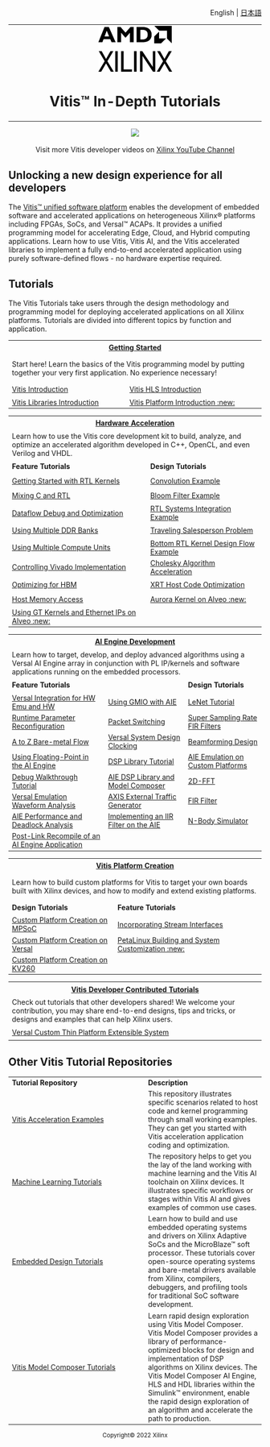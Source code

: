 <p align="right"><a>English</a> | <a href="docs-jp/README.md">日本語</a></p>
<table width="100%">
 <tr width="100%">
    <td align="center"><img src="https://raw.githubusercontent.com/Xilinx/Image-Collateral/main/xilinx-logo.png" width="30%"/><h1>Vitis™ In-Depth Tutorials</h1>
    </td>
 </tr>
</table>



<div align="center">
    <a href="http://www.youtube.com/watch?v=4JijWoV6lH4">
    <img
    src="./Getting_Started/Vitis/images/intro_video_new.png">
    </a>
</div>
 <p align="center"> <a>Visit more Vitis developer videos on </a><a href="https://www.youtube.com/channel/UCkzIS3hJplxSbVRxRQJW4Ow">Xilinx YouTube Channel</a> </p>

## Unlocking a new design experience for all developers
The [Vitis&trade; unified software platform](https://www.xilinx.com/products/design-tools/vitis/vitis-platform.html)  enables the development of embedded software and accelerated applications on heterogeneous Xilinx&reg; platforms including FPGAs, SoCs, and Versal&trade; ACAPs. It provides a unified programming model for accelerating Edge, Cloud, and Hybrid computing applications. Learn how to use Vitis, Vitis AI, and the Vitis accelerated libraries to implement a fully end-to-end accelerated application using purely software-defined flows - no hardware expertise required.

## Tutorials

The Vitis Tutorials take users through the design methodology and programming model for deploying accelerated applications on all Xilinx platforms. Tutorials are divided into different topics by function and application. 

<table border="0" width="100%">
    <tbody>
        <tr>
            <td colspan="3" height="24" align="center">
                <strong> <a href="./Getting_Started">Getting Started</a> </strong>
            </td>
        </tr>
        <tr>
            <td colspan="3" height="48">
                Start here! Learn the basics of the Vitis programming model by putting together your very first application. No experience
                necessary!
            </td>
        </tr>
        <tr>
            <td height="24">
                <a href="./Getting_Started/Vitis">Vitis Introduction</a>
            </td>
            <td>
                <a href="./Getting_Started/Vitis_HLS">Vitis HLS Introduction</a>
            </td>
        </tr>
        <tr>
            <td>
                <a href="./Getting_Started/Vitis_Libraries">Vitis Libraries Introduction</a>
            </td>
            <td>
                <a href="./Getting_Started/Vitis_Platform/">Vitis Platform Introduction :new:</a>
            </td>
        </tr>
    </tbody>
</table>


<table border="0" width="100%">
    <tbody>
        <tr>
            <td colspan="2" height="24" align="center">
                <strong> <a href="./Hardware_Acceleration">Hardware Acceleration</a> </strong>
            </td>
        </tr>
        <tr>
            <td colspan="2" height="48">
                Learn how to use the Vitis core development kit to build, analyze, and optimize an accelerated algorithm developed in C++,
                OpenCL, and even Verilog and VHDL.
            </td>
        </tr>
        <tr>
            <td height="24">
                <strong> Feature Tutorials </strong>
            </td>
            <td height="24">
                <strong> Design Tutorials </strong>
            </td>
        </tr>
        <tr>
            <td height="24">
                <a href="./Hardware_Acceleration/Feature_Tutorials/01-rtl_kernel_workflow">Getting Started with RTL Kernels</a>
            </td>
            <td>
                <a href="./Hardware_Acceleration/Design_Tutorials/01-convolution-tutorial">Convolution Example</a>
            </td>
        </tr>
        <tr>
            <td height="24">
                <a href="./Hardware_Acceleration/Feature_Tutorials/02-mixing-c-rtl-kernels">Mixing C and RTL</a>
            </td>
            <td>
                <a href="./Hardware_Acceleration/Design_Tutorials/02-bloom">Bloom Filter Example</a>
            </td>
        </tr>
        <tr>
            <td height="24">
                <a href="./Hardware_Acceleration/Feature_Tutorials/03-dataflow_debug_and_optimization/README.md">Dataflow Debug and
                    Optimization</a>
            </td>
            <td>
                <a href="./Hardware_Acceleration/Design_Tutorials/03-rtl_stream_kernel_integration/README.md">RTL Systems Integration
                    Example</a>
            </td>
        </tr>
        <tr>
            <td height="24">
                <a href="./Hardware_Acceleration/Feature_Tutorials/04-mult-ddr-banks/README.md">Using Multiple DDR Banks</a>
            </td>
            <td>
                <a href="./Hardware_Acceleration/Design_Tutorials/04-traveling-salesperson/README.md">Traveling Salesperson Problem</a>
            </td>
        </tr>
        <tr>
            <td height="24">
                <a href="./Hardware_Acceleration/Feature_Tutorials/05-using-multiple-cu/README.md">Using Multiple Compute Units</a>
            </td>
            <td>
                <a href="./Hardware_Acceleration/Design_Tutorials/05-bottom_up_rtl_kernel/README.md">Bottom RTL Kernel Design Flow Example</a>
            </td>
        </tr>
        <tr>
            <td height="24">
                <a href="./Hardware_Acceleration/Feature_Tutorials/06-controlling-vivado-implementation">Controlling Vivado Implementation</a>
            </td>
            <td>
                <a href="./Hardware_Acceleration/Design_Tutorials/06-cholesky-accel">Cholesky Algorithm Acceleration</a>
            </td>
        </tr>
        <tr>
            <td height="24">
                <a href="./Hardware_Acceleration/Feature_Tutorials/07-using-hbm">Optimizing for HBM</a>
            </td>
            <td>
                <a href="./Hardware_Acceleration/Design_Tutorials/07-host-code-opt">XRT Host Code Optimization</a>
            </td>
        </tr>
        <tr>
            <td height="24">
                <a href="./Hardware_Acceleration/Feature_Tutorials/08-using-hostmem">Host Memory Access</a>
            </td>
            <td>
                <a href="./Hardware_Acceleration/Design_Tutorials/08-alveo_aurora_kernel">Aurora Kernel on Alveo :new: </a>
            </td>
        </tr>
        <tr>
            <td height="24">
                <a href="./Hardware_Acceleration/Feature_Tutorials/09-using-ethernet-on-alveo">Using GT Kernels and Ethernet IPs on Alveo
                    :new: </a>
            </td>
            <td>
                &nbsp;
            </td>
        </tr>
    </tbody>
</table>


<table border="0" width="100%">
    <tbody>
        <tr>
            <td colspan="3" height="24" align="center">
                <strong> <a href="./AI_Engine_Development">AI Engine Development</a> </strong>
            </td>
        </tr>
        <tr>
            <td colspan="3" height="48">
                Learn how to target, develop, and deploy advanced algorithms using a Versal AI Engine array in conjunction with PL
                IP/kernels and software applications running on the embedded processors.
            </td>
        </tr>
        <tr>
            <td colspan="2" height="24">
                <strong> Feature Tutorials </strong>
            </td>
            <td height="24">
                <strong> Design Tutorials </strong>
            </td>
        </tr>
        <tr>
            <td height="24">
                <a href="./AI_Engine_Development/Feature_Tutorials/05-AI-engine-versal-integration">Versal Integration for HW
                    Emu and HW</a>
            </td>
            <td>
                <a href="./AI_Engine_Development/Feature_Tutorials/02-using-gmio">Using GMIO with AIE</a>
            </td>
            <td>
                <a href="./AI_Engine_Development/Design_Tutorials/01-aie_lenet_tutorial">LeNet Tutorial</a>
            </td>
        </tr>
        <tr>
            <td height="24">
                <a href="./AI_Engine_Development/Feature_Tutorials/03-rtp-reconfiguration">Runtime Parameter Reconfiguration</a>
            </td>
            <td>
                <a href="./AI_Engine_Development/Feature_Tutorials/04-packet-switching">Packet Switching</a>
            </td>
            <td>
                <a href="./AI_Engine_Development/Design_Tutorials/02-super_sampling_rate_fir">Super Sampling Rate FIR Filters</a>
            </td>
        </tr>
        <tr>
            <td height="24"> 
                <a href="./AI_Engine_Development/Feature_Tutorials/01-aie_a_to_z">A to Z Bare-metal Flow</a>
            </td>
            <td>
                <a href="./AI_Engine_Development/Feature_Tutorials/06-versal-system-design-clocking-tutorial">Versal System Design Clocking</a>
            </td>
            <td>
                <a href="./AI_Engine_Development/Design_Tutorials/03-beamforming/README.md">Beamforming Design</a>
            </td>
        </tr>
        <tr>
            <td height="24">
                <a href="./AI_Engine_Development/Feature_Tutorials/07-AI-Engine-Floating-Point">Using Floating-Point in the AI Engine</a>
            </td>
            <td>
                <a href="./AI_Engine_Development/Feature_Tutorials/08-dsp-library">DSP Library Tutorial</a>
            </td>
            <td>
                <a href="./AI_Engine_Development/Design_Tutorials/04-custom-platform-emulation">AIE Emulation on Custom Platforms</a>
            </td>
        </tr>
        <tr>
            <td height="24">
                <a href="./AI_Engine_Development/Feature_Tutorials/09-debug-walkthrough">Debug Walkthrough Tutorial</a>
            </td>
            <td>
                <a href="./AI_Engine_Development/Feature_Tutorials/10-aie-dsp-lib-model-composer">AIE DSP Library and Model Composer</a>
            </td>
            <td>
                <a href="./AI_Engine_Development/Design_Tutorials/06-fft2d_AIEvsHLS">2D-FFT</a>
            </td>
        </tr>
        <tr>
            <td height="24">
                <a href="./AI_Engine_Development/Feature_Tutorials/11-ai-engine-emulation-waveform-analysis">Versal Emulation Waveform
                    Analysis</a>
            </td>
            <td>
                <a href="./AI_Engine_Development/Feature_Tutorials/12-axis-traffic-generator">AXIS External Traffic Generator</a>
            </td>
            <td>
                <a href="./AI_Engine_Development/Design_Tutorials/07-firFilter_AIEvsHLS">FIR Filter</a>
            </td>
        </tr>
        <tr>
            <td height="24">
                <a href="./AI_Engine_Development/Feature_Tutorials/13-aie-performance-analysis">AIE Performance and Deadlock Analysis</a>
            </td>
            <td>
                <a href="./AI_Engine_Development/Feature_Tutorials/14-implementing-iir-filter">Implementing an IIR Filter on the AIE</a>
            </td>
            <td>
                <a href="./AI_Engine_Development/Design_Tutorials/08-n-body-simulator">N-Body Simulator</a>
            </td>
        </tr>
        <tr>
            <td height="24">
                <a href="./AI_Engine_Development/Feature_Tutorials/15-post-link-recompile">Post-Link Recompile of an AI Engine Application</a>
            </td>
            <td>
            </td>
            <td>
            </td>
        </tr>
    </tbody>
</table>


<table border="0" width="100%">
    <tbody>
        <tr>
            <td colspan="3" height="24" align="center">
                <strong> <a href="./Vitis_Platform_Creation">Vitis Platform Creation</a> </strong>
            </td>
        </tr>
        <tr>
            <td colspan="3" height="48">
                Learn how to build custom platforms for Vitis to target your own boards built with Xilinx devices, and how to modify and
                extend existing platforms.
            </td>
        </tr>
        <tr>            
            <td height="24">
                <strong> Design Tutorials </strong>
            </td>
			<td height="24">
                <strong> Feature Tutorials </strong>
			</td>
        </tr>
		<tr>
			<td height="24">
				<a href="./Vitis_Platform_Creation/Design_Tutorials/02-Edge-AI-ZCU104">Custom Platform Creation on MPSoC</a>
			</td> 
			<td>
				<a href="./Vitis_Platform_Creation/Feature_Tutorials/01_platform_creation_streaming_ip">Incorporating Stream Interfaces</a>
			</td>
		</tr>
		<tr>
			<td height="24">
				<a href="./Vitis_Platform_Creation/Design_Tutorials/03_Edge_VCK190">Custom Platform Creation on Versal</a>
			</td> 
			<td>
				<a href="./Vitis_Platform_Creation/Feature_Tutorials/02_petalinux_customization/">PetaLinux Building and System Customization :new:</a>
			</td>
		</tr>		
            <tr>
                <td>
                    <a href="./Vitis_Platform_Creation/Design_Tutorials/01-Edge-KV260">Custom Platform Creation on KV260</a>
                </td>			            
				<td height="24">
                </td>
            </tr>
        </tbody>
    </table>
    <table border="0" width="100%">
        <tbody>
            <tr>
                <td colspan="2" height="24" align="center">
                    <strong> <a href="./Developer_Contributed">Vitis Developer Contributed Tutorials</a> </strong>
                </td>
            </tr>
            <tr>
                <td colspan="2" height="48">
                    Check out tutorials that other developers shared! We welcome your contribution, you may share end-to-end designs, tips
                    and tricks, or designs and examples that can help Xilinx users.
                </td>
            </tr>
            <tr>
                <td colspan="2" height="24">
                    <a href="./Developer_Contributed/01-Versal_Custom_Thin_Platform_Extensible_System/README.md">Versal Custom Thin Platform
                        Extensible System</a>
                </td>
            </tr>
        </tbody>
    </table>

## Other Vitis Tutorial Repositories

<table border="0" width="100%">
	<tbody>
		<tr>
			<td width="257">
				<strong> Tutorial Repository </strong>
			</td>
			<td>
				<strong> Description </strong>
			</td>
		</tr>
		<tr>
			<td>
				<a href="https://github.com/Xilinx/Vitis_Accel_Examples">Vitis Acceleration Examples</a>
			</td>
			<td>
				This repository illustrates specific scenarios related to host code and kernel programming through small working
				examples. They can get you started with Vitis acceleration application coding and optimization.
			</td>
		</tr>
		<tr>
			<td>
				<a href="https://github.com/xilinx/Vitis-AI-Tutorials">Machine Learning Tutorials</a>
			</td>
			<td>
				The repository helps to get you the lay of the land working with machine learning and the Vitis AI toolchain on Xilinx
				devices. It illustrates specific workflows or stages within Vitis AI and gives examples of common use cases.
			</td>
		</tr>
		<tr>
			<td>
				<a href="http://xilinx.github.io/Embedded-Design-Tutorials">Embedded Design Tutorials</a>
			</td>
			<td>
				Learn how to build and use embedded operating systems and drivers on Xilinx Adaptive SoCs and the MicroBlaze™ soft
				processor. These tutorials cover open-source operating systems and bare-metal drivers available from Xilinx, compilers,
				debuggers, and profiling tools for traditional SoC software development.
			</td>
		</tr>
		<tr>
			<td>
				<a href="https://github.com/Xilinx/Vitis_Model_Composer">Vitis Model Composer Tutorials</a>
			</td>
			<td>
				Learn rapid design exploration using Vitis Model Composer. Vitis Model Composer provides a library of
				performance-optimized blocks for design and implementation of DSP algorithms on Xilinx devices. The Vitis Model Composer
				AI Engine, HLS and HDL libraries within the Simulink™ environment, enable the rapid design exploration of an algorithm
				and accelerate the path to production.
			</td>
		</tr>
	</tbody>
</table>


<p align="center"><sup>Copyright&copy; 2022 Xilinx</sup></p>

